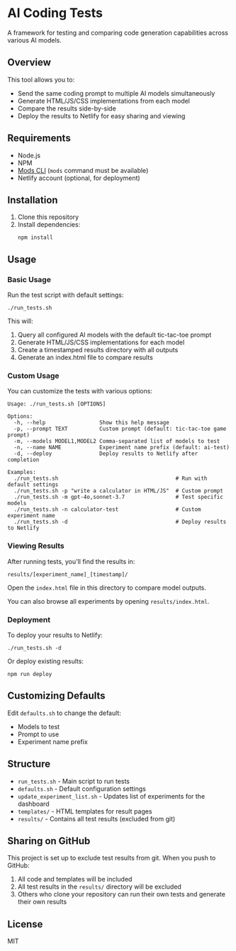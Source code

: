 # AI Coding Tests

A framework for testing and comparing code generation capabilities across various AI models.

## Overview

This tool allows you to:

- Send the same coding prompt to multiple AI models simultaneously
- Generate HTML/JS/CSS implementations from each model
- Compare the results side-by-side
- Deploy the results to Netlify for easy sharing and viewing

## Requirements

- Node.js
- NPM
- [Mods CLI](https://github.com/charmbracelet/mods) (`mods` command must be available)
- Netlify account (optional, for deployment)

## Installation

1. Clone this repository
2. Install dependencies:
   ```
   npm install
   ```

## Usage

### Basic Usage

Run the test script with default settings:

```
./run_tests.sh
```

This will:
1. Query all configured AI models with the default tic-tac-toe prompt
2. Generate HTML/JS/CSS implementations for each model
3. Create a timestamped results directory with all outputs
4. Generate an index.html file to compare results

### Custom Usage

You can customize the tests with various options:

```
Usage: ./run_tests.sh [OPTIONS]

Options:
  -h, --help                 Show this help message
  -p, --prompt TEXT          Custom prompt (default: tic-tac-toe game prompt)
  -m, --models MODEL1,MODEL2 Comma-separated list of models to test
  -n, --name NAME            Experiment name prefix (default: ai-test)
  -d, --deploy               Deploy results to Netlify after completion

Examples:
  ./run_tests.sh                                     # Run with default settings
  ./run_tests.sh -p "write a calculator in HTML/JS"  # Custom prompt
  ./run_tests.sh -m gpt-4o,sonnet-3.7                # Test specific models
  ./run_tests.sh -n calculator-test                  # Custom experiment name
  ./run_tests.sh -d                                  # Deploy results to Netlify
```

### Viewing Results

After running tests, you'll find the results in:
```
results/[experiment_name]_[timestamp]/
```

Open the `index.html` file in this directory to compare model outputs.

You can also browse all experiments by opening `results/index.html`.

### Deployment

To deploy your results to Netlify:

```
./run_tests.sh -d
```

Or deploy existing results:

```
npm run deploy
```

## Customizing Defaults

Edit `defaults.sh` to change the default:
- Models to test
- Prompt to use
- Experiment name prefix

## Structure

- `run_tests.sh` - Main script to run tests
- `defaults.sh` - Default configuration settings
- `update_experiment_list.sh` - Updates list of experiments for the dashboard
- `templates/` - HTML templates for result pages
- `results/` - Contains all test results (excluded from git)

## Sharing on GitHub

This project is set up to exclude test results from git. When you push to GitHub:

1. All code and templates will be included
2. All test results in the `results/` directory will be excluded
3. Others who clone your repository can run their own tests and generate their own results

## License

MIT